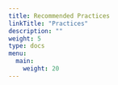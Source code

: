 ```yaml
---
title: Recommended Practices
linkTitle: "Practices"
description: ""
weight: 5
type: docs
menu:
  main:
    weight: 20
---
```

